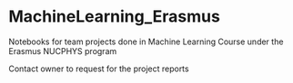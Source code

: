 # MachineLearning_Erasmus
Notebooks for team projects done in Machine Learning Course under the Erasmus NUCPHYS program

Contact owner to request for the project reports
